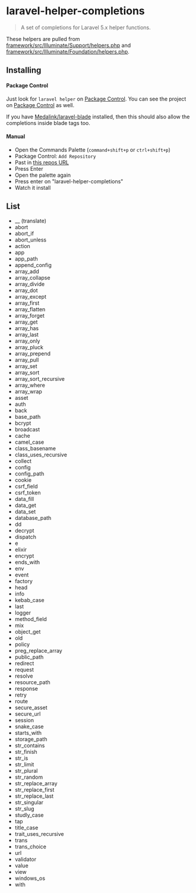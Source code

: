 # laravel-helper-completions

> A set of completions for Laravel 5.x helper functions.

These helpers are pulled from [framework/src/Illuminate/Support/helpers.php](https://github.com/laravel/framework/blob/3abc4fb90fe59a90c2d8cccd27e310b20e5e2631/src/Illuminate/Support/helpers.php) and [framework/src/Illuminate/Foundation/helpers.php](https://github.com/laravel/framework/blob/e19181027e957e9d855012dfd58ee9489c0f37bf/src/Illuminate/Foundation/helpers.php).

## Installing

#### Package Control

Just look for `laravel helper` on [Package Control](https://sublime.wbond.net/packages/). You can see the project on [Package Control](https://packagecontrol.io/packages/Laravel%20Helper%20Completions) as well.

If you have [Medalink/laravel-blade](https://github.com/Medalink/laravel-blade) installed, then this should also allow the completions inside blade tags too.

#### Manual

* Open the Commands Palette (`command+shift+p` or `ctrl+shift+p`)
* Package Control: `Add Repository`
* Past in [this repos URL](https://github.com/james2doyle/laravel-helper-completions)
* Press Enter
* Open the palette again
* Press enter on "laravel-helper-completions"
* Watch it install

## List

* __ (translate)
* abort
* abort_if
* abort_unless
* action
* app
* app_path
* append_config
* array_add
* array_collapse
* array_divide
* array_dot
* array_except
* array_first
* array_flatten
* array_forget
* array_get
* array_has
* array_last
* array_only
* array_pluck
* array_prepend
* array_pull
* array_set
* array_sort
* array_sort_recursive
* array_where
* array_wrap
* asset
* auth
* back
* base_path
* bcrypt
* broadcast
* cache
* camel_case
* class_basename
* class_uses_recursive
* collect
* config
* config_path
* cookie
* csrf_field
* csrf_token
* data_fill
* data_get
* data_set
* database_path
* dd
* decrypt
* dispatch
* e
* elixir
* encrypt
* ends_with
* env
* event
* factory
* head
* info
* kebab_case
* last
* logger
* method_field
* mix
* object_get
* old
* policy
* preg_replace_array
* public_path
* redirect
* request
* resolve
* resource_path
* response
* retry
* route
* secure_asset
* secure_url
* session
* snake_case
* starts_with
* storage_path
* str_contains
* str_finish
* str_is
* str_limit
* str_plural
* str_random
* str_replace_array
* str_replace_first
* str_replace_last
* str_singular
* str_slug
* studly_case
* tap
* title_case
* trait_uses_recursive
* trans
* trans_choice
* url
* validator
* value
* view
* windows_os
* with